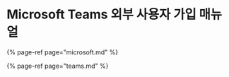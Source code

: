 # Microsoft Teams 외부 사용자 가입 매뉴얼

{% page-ref page="microsoft.md" %}

{% page-ref page="teams.md" %}



